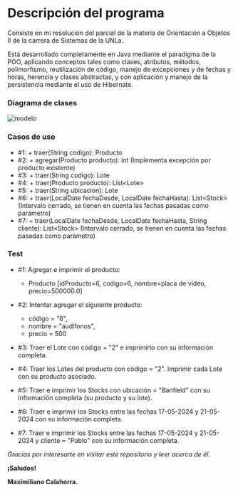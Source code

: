 # Descripción del programa

Consiste en mi resolución del parcial de la materia de Orientación a Objetos II de la carrera de Sistemas de la UNLa.

Está desarrollado completamente en Java mediante el paradigma de la POO, aplicando conceptos tales como clases, atributos, métodos, polimorfismo, reutilización de código, manejo de excepciones y de fechas y horas, herencia y clases abstractas, y con aplicación y manejo de la persistencia mediante el uso de Hibernate.

### Diagrama de clases
![modelo](https://github.com/MaximilianoCalahorra/parcial-OO2/assets/152804837/f4d457e4-b403-46f1-bbf2-41a7039dba64)

### Casos de uso
- #1: + traer(String codigo): Producto
- #2: + agregar(Producto producto): int (Implementa excepción por producto existente)
- #3: + traer(String codigo): Lote
- #4: + traer(Producto producto): List\<Lote>
- #5: + traer(String ubicacion): Lote
- #6: + traer(LocalDate fechaDesde, LocalDate fechaHasta): List\<Stock> (Intervalo cerrado, se tienen en cuenta las fechas pasadas como parámetro)
- #7: + traer(LocalDate fechaDesde, LocalDate fechaHasta, String cliente): List\<Stock> (Intervalo cerrado, se tienen en cuenta las fechas pasadas como parámetro)

### Test
- #1: Agregar e imprimir el producto:
  - Producto [idProducto=6, codigo=6, nombre=placa de video, precio=500000.0]

- #2: Intentar agregar el siguiente producto:
  - código = "6",
  - nombre = "audífonos",
  - precio = 500

- #3: Traer el Lote con código = "2" e imprimirlo con su información completa.
- #4: Traer los Lotes del producto con código = "2". Imprimir cada Lote con  su producto asociado.
- #5: Traer e imprimir los Stocks con ubicación = "Banfield" con su información completa (su producto y su lote).
- #6: Traer e imprimir los Stocks entre las fechas 17-05-2024 y 21-05-2024 con su información completa.
- #7: Traer e imprimir los Stocks entre las fechas 17-05-2024 y 21-05-2024 y cliente = "Pablo" con su información completa.

*Gracias por interesarte en visitar este repositorio y leer acerca de él.*

**¡Saludos!**

**Maximiliano Calahorra.**

